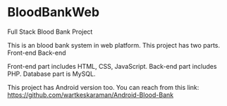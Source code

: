 # BloodBankWeb
Full Stack Blood Bank Project

This is an blood bank system in web platform. This project has two parts.
Front-end
Back-end

Front-end part includes HTML, CSS, JavaScript.
Back-end part includes PHP.
Database part is MySQL.

This project has Android version too. You can reach from this link: 
https://github.com/wartkeskaraman/Android-Blood-Bank
